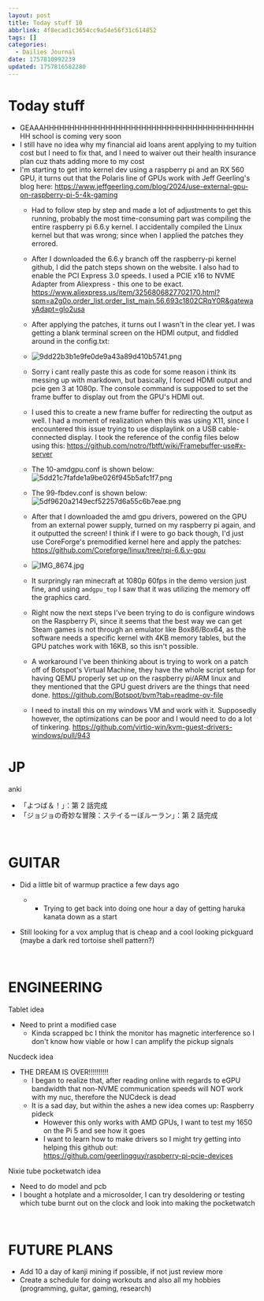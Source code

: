```yaml
---
layout: post
title: Today stuff 10
abbrlink: 4f8ecad1c3654cc9a54e56f31c614852
tags: []
categories:
  - Dailies Journal
date: 1757810992239
updated: 1757816582280
---
```


# Today stuff

- GEAAAHHHHHHHHHHHHHHHHHHHHHHHHHHHHHHHHHHHHHHHHHHH school is coming very soon
- I still have no idea why my financial aid loans arent applying to my tuition cost but I need to fix that, and I need to waiver out their health insurance plan cuz thats adding more to my cost
- I'm starting to get into kernel dev using a raspberry pi and an RX 560 GPU, it turns out that the Polaris line of GPUs work with Jeff Geerling's blog here: <https://www.jeffgeerling.com/blog/2024/use-external-gpu-on-raspberry-pi-5-4k-gaming>
  - Had to follow step by step and made a lot of adjustments to get this running, probably the most time-consuming part was compiling the entire raspberry pi 6.6.y kernel. I accidentally compiled the Linux kernel but that was wrong; since when I applied the patches they errored.

  - After I downloaded the 6.6.y branch off the raspberry-pi kernel github, I did the patch steps shown on the website. I also had to enable the PCI Express 3.0 speeds. I used a PCIE x16 to NVME Adapter from Aliexpress - this one to be exact. <https://www.aliexpress.us/item/3256806827702170.html?spm=a2g0o.order_list.order_list_main.56.693c1802CRqY0R&gatewayAdapt=glo2usa>

  - After applying the patches, it turns out I wasn't in the clear yet. I was getting a blank terminal screen on the HDMI output, and fiddled around in the config.txt:

  - ![9dd22b3b1e9fe0de9a43a89d410b5741.png](/resources/262427e9b192412cba3557e44afd7794.png)

  - Sorry i cant really paste this as code for some reason i think its messing up with markdown, but basically, I forced HDMI output and pcie gen 3 at 1080p. The console command is supposed to set the frame buffer to display out from the GPU's HDMI out.

  - I used this to create a new frame buffer for redirecting the output as well. I had a moment of realization when this was using X11, since I encountered this issue trying to use displaylink on a USB cable-connected display. I took the reference of the config files below using this: <https://github.com/notro/fbtft/wiki/Framebuffer-use#x-server>

  - The 10-amdgpu.conf is shown below: ![5dd21c7fafde1a9be026f945b5afc1f7.png](/resources/685f5dfa9bff430eb2c507bfca7a4773.png)

  - The 99-fbdev.conf is shown below:
    ![5df9620a2149ecf52257d6a55c6b7eae.png](/resources/62bd02d911fe4986a8781e1f5da17bda.png)

  - After that I downloaded the amd gpu drivers, powered on the GPU from an external power supply, turned on my raspberry pi again, and it outputted the screen! I think if I were to go back though, I'd just use CoreForge's premodified kernel here and apply the patches: <https://github.com/Coreforge/linux/tree/rpi-6.6.y-gpu>

  - ![IMG\_8674.jpg](/resources/5109d688294645cbab069d580338a196.jpg)

  - It surpringly ran minecraft at 1080p 60fps in the demo version just fine, and using `amdgpu_top` I saw that it was utilizing the memory off the graphics card.

  - Right now the next steps I've been trying to do is configure windows on the Raspberry Pi, since it seems that the best way we can get Steam games is not through an emulator like Box86/Box64, as the software needs a specific kernel with 4KB memory tables, but the GPU patches work with 16KB, so this isn't possible.

  - A workaround I've been thinking about is trying to work on a patch off of Botspot's Virtual Machine, they have the whole script setup for having QEMU properly set up on the raspberry pi/ARM linux and they mentioned that the GPU guest drivers are the things that need done. <https://github.com/Botspot/bvm?tab=readme-ov-file>

  - I need to install this on my windows VM and work with it. Supposedly however, the optimizations can be poor and I would need to do a lot of tinkering.  <https://github.com/virtio-win/kvm-guest-drivers-windows/pull/943>

# JP

anki

- 「よつば＆！」：第 2 話完成
- 「ジョジョの奇妙な冒険：ステイるーぼルーラン」：第 2 話完成

 

# GUITAR

- Did a little bit of warmup practice a few days ago

  - - Trying to get back into doing one hour a day of getting haruka kanata down as a start
- Still looking for a vox amplug that is cheap and a cool looking pickguard (maybe a dark red tortoise shell pattern?)

 

# ENGINEERING

Tablet idea

- Need to print a modified case
  - Kinda scrapped bc I think the monitor has magnetic interference so I don't know how viable or how I can amplify the pickup signals

Nucdeck idea

- THE DREAM IS OVER!!!!!!!!!!
  - I began to realize that, after reading online with regards to eGPU bandwidth that non-NVME communication speeds will NOT work with my nuc, therefore the NUCdeck is dead
  - It is a sad day, but within the ashes a new idea comes up: Raspberry pideck
    - However this only works with AMD GPUs, I want to test my 1650 on the Pi 5 and see how it goes
    - I want to learn how to make drivers so I might try getting into helping this github out: <https://github.com/geerlingguy/raspberry-pi-pcie-devices>

Nixie tube pocketwatch idea

- Need to do model and pcb
- I bought a hotplate and a microsolder, I can try desoldering or testing which tube burnt out on the clock and look into making the pocketwatch

 

# FUTURE PLANS

- Add 10 a day of kanji mining if possible, if not just review more
- Create a schedule for doing workouts and also all my hobbies (programming, guitar, gaming, research)
